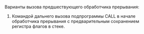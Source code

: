 Варианты вызова предшествующего обработчика прерывания:

1. Командой дальнего вызова подпрограммы CALL в начале обработчика прерывания с предварительным сохранением регистра флагов в стеке.
